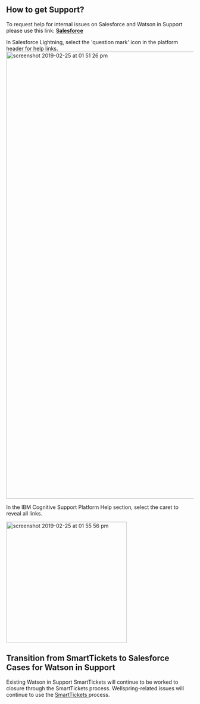 
## How to get Support?
 
To request help for internal issues on Salesforce and Watson in Support please use this link: <a href="https://ibmsf.force.com/internal/s/contactsupport " target="_blank"> **Salesforce** </a>


In Salesforce Lightning, select the 'question mark' icon in the platform header for help links.
<img width="1199" alt="screenshot 2019-02-25 at 01 51 26 pm" src="https://media.github.ibm.com/user/129959/files/9e4cda80-3904-11e9-8163-bbe4d6ff5dda">

In the IBM Cognitive Support Platform Help section, select the caret to reveal all links.

<img width="324" alt="screenshot 2019-02-25 at 01 55 56 pm" src="https://media.github.ibm.com/user/129959/files/2d59f280-3905-11e9-891f-921597c81ef3">



## Transition from SmartTickets to Salesforce Cases for Watson in Support

Existing Watson in Support SmartTickets will continue to be worked to closure through the SmartTickets process.
Wellspring-related issues will continue to use the <a href="https://watson-in-support.w3ibm.mybluemix.net/#/login" target="_blank"> SmartTickets </a> process.




